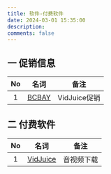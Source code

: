 ```yaml
---
title: 软件-付费软件
date: 2024-03-01 15:35:00
description: 
comments: false
---
```

## 一 促销信息

|  No  |                    名词                    |     备注     |
| :--: | :----------------------------------------: | :----------: |
|  1   | [BCBAY](https://saving.bcbay.com/vidjuice) | VidJuice促销 |

## 二 付费软件

|  No  |                             名词                             |    备注    |
| :--: | :----------------------------------------------------------: | :--------: |
|  1   | [VidJuice](https://zh-cn.vidjuice.com/unitube-video-downloader/) | 音视频下载 |


